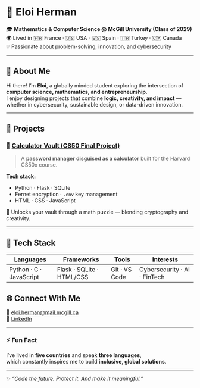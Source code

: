 # 🧠 Eloi Herman

🎓 **Mathematics & Computer Science @ McGill University (Class of 2029)**  
🌍 Lived in 🇫🇷 France · 🇺🇸 USA · 🇪🇸 Spain · 🇹🇷 Turkey · 🇨🇦 Canada  
💡 Passionate about problem-solving, innovation, and cybersecurity  

---

## 👋 About Me

Hi there! I’m **Eloi**, a globally minded student exploring the intersection of **computer science, mathematics, and entrepreneurship**.  
I enjoy designing projects that combine **logic, creativity, and impact** — whether in cybersecurity, sustainable design, or data-driven innovation.

---

## 🚀 Projects

### 🔐 [Calculator Vault (CS50 Final Project)](https://github.com/yourusername/calculator-vault)
> A **password manager disguised as a calculator** built for the Harvard CS50x course.

**Tech stack:**
- Python · Flask · SQLite  
- Fernet encryption · `.env` key management  
- HTML · CSS · JavaScript  

🧮 Unlocks your vault through a math puzzle — blending cryptography and creativity.

---

## 🧰 Tech Stack

| Languages | Frameworks | Tools | Interests |
|------------|-------------|--------|------------|
| Python · C · JavaScript | Flask · SQLite · HTML/CSS | Git · VS Code | Cybersecurity · AI · FinTech |

## 🌐 Connect With Me

📧 [eloi.herman@mail.mcgill.ca](mailto:eloi.herman@mail.mcgill.ca)  
💼 [LinkedIn](https://www.linkedin.com/in/eloi-herman-465602378)  

---

### ⚡ Fun Fact

I’ve lived in **five countries** and speak **three languages**,  
which constantly inspires me to build **inclusive, global solutions**.

---

✨ *“Code the future. Protect it. And make it meaningful.”*
